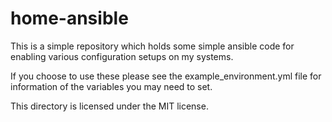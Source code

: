 # home-ansible

This is a simple repository which holds some simple ansible code for enabling
various configuration setups on my systems.

If you choose to use these please see the example_environment.yml file for
information of the variables you may need to set.

This directory is licensed under the MIT license.
